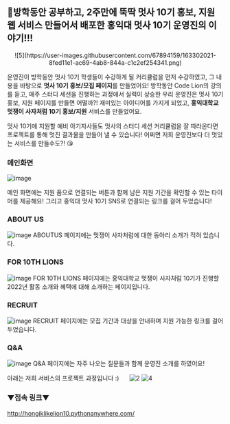 
## 🦁방학동안 공부하고, 2주만에 뚝딱 멋사 10기 홍보, 지원 웹 서비스 만들어서 배포한 홍익대 멋사 10기 운영진의 이야기!!!

<div align="center">
![5](https://user-images.githubusercontent.com/67894159/163302021-8fed11e1-ac69-4ab8-844a-c1c2ef254341.png)
</div>

운영진이 방학동안 멋사 10기 학생들이 수강하게 될 커리큘럼을 먼저 수강하였고, 그 내용을 바탕으로 **멋사 10기 홍보/모집 페이지**를 만들었어요!
방학동안 Code Lion의 강의를 듣고, 매주 스터디 세션을 진행하는 과정에서 실력이 상승한 우리 운영진은 멋사 10기 홍보, 지원 페이지를 만들면 어떨까?! 재미있는 아이디어를 가지게 되었고, **홍익대학교 멋쟁이 사자처럼 10기 홍보/지원** 서비스를 만들었어요.

멋사 10기에 지원할 예비 아기자사들도 멋사의 스터디 세션 커리큘럼을 잘 따라온다면 프로젝트를 통해 멋진 결과물을 만들어 낼 수 있습니다! 어쩌면 저희 운영진보다 더 멋있는 서비스를 만들수도?! 😘


### 메인화면
![image](https://user-images.githubusercontent.com/67894159/163302132-d3563947-0ea2-4d64-b46e-c34a00fb77b4.png)

메인 화면에는 지원 폼으로 연결되는 버튼과 함께 남은 지원 기간을 확인할 수 있는 타이머를 제공해요! 그리고 홍익대 멋사 10기 SNS로 연결되는 링크를 걸어 두었습니다!
<br>

### ABOUT US
![image](https://user-images.githubusercontent.com/67894159/163302270-2ac0a074-5432-4f8f-8b0c-a8aac87cb34f.png)
ABOUTUS 페이지에는 멋쟁이 사자처럼에 대한 동아리 소개가 적혀 있습니다.

### FOR 10TH LIONS
![image](https://user-images.githubusercontent.com/67894159/163303037-2e8d6ae3-bc2f-479f-bd8d-be4ea98088b1.png)
FOR 10TH LIONS 페이지에는 홍익대학교 멋쟁이 사자처럼 10기가 진행할 2022년 활동 소개와 혜택에 대해 소개하는 페이지입니다.

### RECRUIT 
![image](https://user-images.githubusercontent.com/67894159/163303416-487c7806-6294-4dd0-a7f9-6ee0c50228c2.png)
RECRUIT 페이지에는 모집 기간과 대상을 안내하며 지원 가능한 링크를 걸어 두었습니다.

### Q&A
![image](https://user-images.githubusercontent.com/67894159/163303527-353d7d00-a51d-49eb-b4be-cd18572d16ac.png)
Q&A 페이지에는 자주 나오는 질문들과 함께 운영진 소개를 하였어요!

아래는 저희 서비스의 프로젝트 과정입니다 :)
<span style="margin:20px;" align="left">
![2](https://user-images.githubusercontent.com/67894159/163303585-53efd52d-8c50-41cc-8a94-025d35b15455.png)
![4](https://user-images.githubusercontent.com/67894159/163303680-1a0900dd-629c-4773-9168-7dc80bd6724b.png)
</span>

### ▼접속 링크▼
http://hongiklikelion10.pythonanywhere.com/
